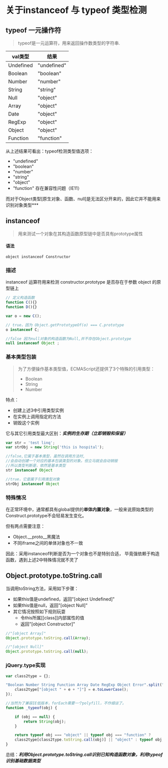 # 关于instanceof 与 typeof 类型检测

## typeof 一元操作符

> typeof是一元运算符，用来返回操作数类型的字符串.

|val类型          | 结果                 |
|-----------------|----------------------|
|Undefined        |"undefined"           |
|Boolean          |"boolean"             |
|Number           |"number"              |
|String           |"string"              |
|Null             |"object"              |
|Array            |"object"              |
|Date             |"object"              |
|RegExp           |"object"              |
|Object           |"object"              |
|Function         |"function"            |

从上述结果可看出：typeof检测类型值选项：
+ "undefined"
+ "boolean"
+ "number"
+ "string"
+ "object"
+ "function" 存在兼容性问题（IE11）

而对于Object类型[原生对象、函数、null]是无法区分开来的，因此它并不能用来识别对象类型***

## instanceof 

> 用来测试一个对象在其构造函数原型链中是否具有prototype属性



#### 语法 

```
object instanceof Constructor
```

### 描述

instanceof 运算符用来检测 constructor.prototype 是否存在于参数 object 的原型链上

```javascript
// 定义构造函数
function C(){} 
function D(){} 

var o = new C();

// true，因为 Object.getPrototypeOf(o) === C.prototype
o instanceof C; 

//false 因为null对象的构造函数为Null,并不存在Object.prototype
null instanceof Object ;

```

### 基本类型包装

> 为了方便操作基本类型值，ECMAScript还提供了3个特殊的引用类型：
> + Boolean
> + String
> + Number

特点：
+ 创建上述3中引用类型实例
+ 在实例上调用指定的方法
+ 销毁这个实例

它与其它引用类型最大区别：***实例的生存期（立即销毁和保留）***

```javascript
var str = 'test linq';
var strObj = new String('this is hospital');

//false,它属于基本类型，虽然在调用方法时,
//会自动创建一个对应的基本包装类型的对象。但立马就会自动销毁
//所以类型判断是，依然是基本类型
str instanceof Object

//true，它是属于引用类型对象
strObj instanceof Object
```


### 特殊情况

在正常环境中，通常都具有global提供的**单体内置对象**，一般来说原始类型的
Construct.prototype不会轻易发生变化。

但有两点需要注意：
+ Object.__proto__黑魔法 
+ 不同iframe之间的单体对象也不一致

因此：采用instanceof判断是否为一个对象也不是特别合适，
毕竟强依赖于构造函数，遇到上述2中特殊情况就不灵了

## Object.prototype.toString.call 

当调用toString方法，采用如下步骤：
+ 如果this值是undefined，返回"[object Undefined]"
+ 如果this值是null，返回"[object Null]"
+ 其它情况按照如下规则玩耍
  - 令this所属[[class]]内部属性的值
  - 返回"[object Constructor]"

```javascript
//"[object Array]"
Object.prototype.toString.call(Array);

//"[object Null]"
Object.prototype.toString.call(null);
```

### jQuery.type实现

```javascript
var class2type = {};

"Boolean Number String Function Array Date RegExp Object Error".split(" ").forEach(function (e, i) {
    class2type["[object " + e + "]"] = e.toLowerCase();
});

//当然为了兼容IE低版本，forEach需要一个polyfill，不作细谈了。
function _typeof(obj) {

    if (obj == null) {
        return String(obj);
    }

    return typeof obj === "object" || typeof obj === "function" ?
    class2type[class2type.toString.call(obj)] || "object" : typeof obj;
}
```

总结：***利用Object.prototype.toString.call识别已知构造函数对象，利用typeof识别基础数据类型***










